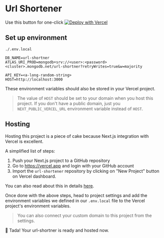 # Url Shortener

Use this button for one-click
[![Deploy with Vercel](https://vercel.com/button)](https://vercel.com/new/clone?repository-url=https%3A%2F%2Fgithub.com%2FAnshuman71%2Furl-shotener)

## Set up environment
```
./.env.local

DB_NAME=url-shortner
ATLAS_URI_PROD=mongodb+srv://<user>:<password><cluster>.mongodb.net/url-shortner?retryWrites=true&w=majority

API_KEY=<a-long-random-string>
HOST=http://localhost:3000
```

These environment variables should also be stored in your Vercel project.

> The value of `HOST` should be set to your domain when you host this project. If you don't have a public domain, just you `NEXT_PUBLIC_VERCEL_URL` environment variable instead of `HOST`.

## Hosting

Hosting this project is a piece of cake because Next.js integration with Vercel is excellent. 

A simplified list of steps:
1. Push your Next.js project to a GitHub repository
2. Go to https://vercel.app and login with your GitHub account
3. Import the `url-shortener` repository by clicking on "New Project" button on Vercel dashboard.

You can also read about this in details [here](https://vercel.com/docs/concepts/projects/overview).

Once done with the above steps, head to project settings and add the environment variables we defined in our `.env.local` file to the Vercel project's environment variables.

> You can also connect your custom domain to this project from the settings. 

🎉 Tada! Your url-shortner is ready and hosted now.
